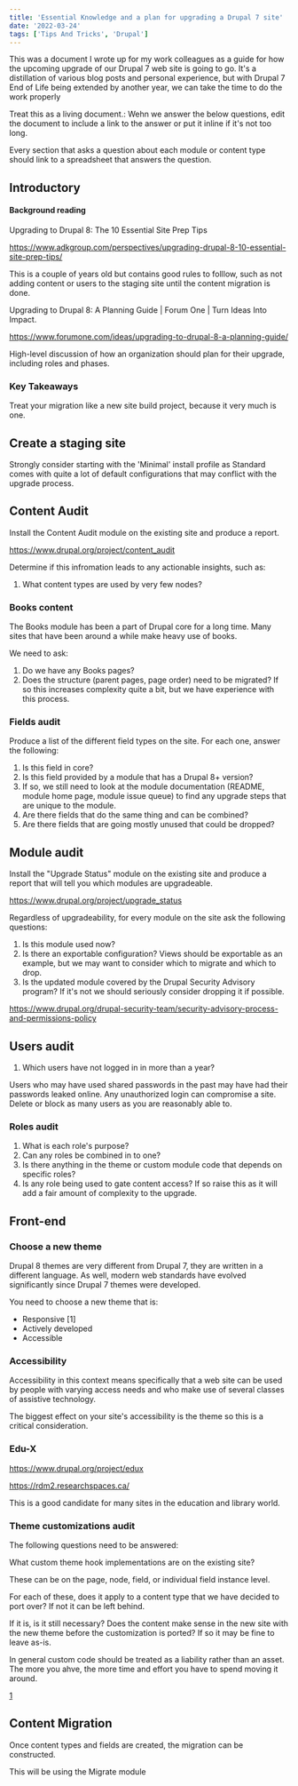 ```yaml
---
title: 'Essential Knowledge and a plan for upgrading a Drupal 7 site'
date: '2022-03-24'
tags: ['Tips And Tricks', 'Drupal']
---
```

This was a document I wrote up for my work colleagues as a guide for how the upcoming upgrade of our Drupal 7 web site is going to go. It's a distillation of various blog posts and personal experience, but with Drupal 7 End of Life being extended by another year, we can take the time to do the work properly

Treat this as a living document.: Wehn we answer the below questions, edit the document to include a link to the answer or put it inline if it's not too long.

Every section that asks a question about each module or content type should link to a spreadsheet that answers the question.

## Introductory

#### Background reading

Upgrading to Drupal 8: The 10 Essential Site Prep Tips

https://www.adkgroup.com/perspectives/upgrading-drupal-8-10-essential-site-prep-tips/

This is a couple of years old but contains good rules to folllow, such as not adding content or users to the staging site until the content migration is done.

Upgrading to Drupal 8: A Planning Guide | Forum One | Turn Ideas Into Impact.

https://www.forumone.com/ideas/upgrading-to-drupal-8-a-planning-guide/

High-level discussion of how an organization should plan for their upgrade, including roles and phases.

### Key Takeaways

Treat your migration like a new site build project, because it very much is one.

## Create a staging site

Strongly consider starting with the 'Minimal' install profile as Standard comes with quite a lot of default configurations that may conflict with the upgrade process.

## Content Audit

Install the Content Audit module on the existing site and produce a report.

https://www.drupal.org/project/content_audit

Determine if this infromation leads to any actionable insights, such as:

1. What content types are used by very few nodes?

### Books content

The Books module has been a part of Drupal core for a long time. Many sites that have been around a while make heavy use of books. 

We need to ask:

  1. Do we have any Books pages?
  2. Does the structure (parent pages, page order) need to be migrated? If so this increases complexity quite a bit, but we have experience with this process.
### Fields audit

Produce a list of the different field types on the site. For each one, answer the following:

1. Is this field in core?
2. Is this field provided by a module that has a Drupal 8+ version?
  1. If so, we still need to look at the module documentation (README, module home page, module issue queue) to find any upgrade steps that are unique to the module.
3. Are there fields that do the same thing and can be combined?
4. Are there fields that are going mostly unused that could be dropped?


## Module audit

Install the "Upgrade Status" module on the existing site and produce a report that will tell you which modules are upgradeable.

https://www.drupal.org/project/upgrade_status

Regardless of upgradeability, for every module on the site ask the following questions:

1. Is this module used now?
2. Is there an exportable configuration? Views should be exportable as an example, but we may want to consider which to migrate and which to drop.
3. Is the updated module covered by the Drupal Security Advisory program? If it's not we should seriously consider dropping it if possible. 

https://www.drupal.org/drupal-security-team/security-advisory-process-and-permissions-policy

## Users audit

1. Which users have not logged in in more than a year?

Users who may have used shared passwords in the past may have had their passwords leaked online. Any unauthorized login can compromise a site. Delete or block as many users as you are reasonably able to.

### Roles audit

1. What is each role's purpose?
2. Can any roles be combined in to one?
3. Is there anything in the theme or custom module code that depends on specific roles?
4. Is any role being used to gate content access? If so raise this as it will add a fair amount of complexity to the upgrade.

## Front-end 

### Choose a new theme

Drupal 8 themes are very different from Drupal 7, they are written in a different language. As well, modern web standards have evolved significantly since Drupal 7 themes were developed.

You need to choose a new theme that is:

- Responsive [1]
- Actively developed
- Accessible 

### Accessibility

Accessibility in this context means specifically that a web site can be used by people with varying access needs and who make use of several classes of assistive technology.

The biggest effect on your site's accessibility is the theme so this is a critical consideration.

### Edu-X

https://www.drupal.org/project/edux

https://rdm2.researchspaces.ca/

This is a good candidate for many sites in the education and library world.

### Theme customizations audit

The following questions need to be answered:

What custom theme hook implementations are on the existing site?

These can be on the page, node, field, or individual field instance level.

For each of these, does it apply to a content type that we have decided to port over? If not it can be left behind.

If it is, is it still necessary? Does the content make sense in the new site with the new theme before the customization is ported? If so it may be fine to leave as-is.

In general custom code should be treated as a liability rather than an asset. The more you ahve, the more time and effort you have to spend moving it around.


[1](https://www.smashingmagazine.com/2011/01/guidelines-for-responsive-web-design/)

## Content Migration

Once content types and fields are created, the migration can be constructed.

This will be using the Migrate module 